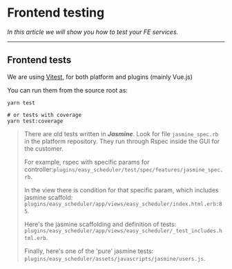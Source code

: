 # Frontend testing

*In this article we will show you how to test your FE services.*

---



## Frontend tests

We are using [Vitest](https://vitest.dev/), for both platform and plugins (mainly Vue.js)

You can run them from the source root as:

```
yarn test

# or tests with coverage
yarn test:coverage    

```

> There are old tests written in ***Jasmine***. Look for file `jasmine_spec.rb` in the platform repository. They run through Rspec inside the GUI for the customer.
>
> For example, rspec with specific params for controller:`plugins/easy_scheduler/test/spec/features/jasmine_spec.rb`. 
>
> In the view there is condition for that specific param, which includes jasmine scaffold:
> `plugins/easy_scheduler/app/views/easy_scheduler/index.html.erb:85`.
>
> Here's the jasmine scaffolding and definition of tests:
> `plugins/easy_scheduler/app/views/easy_scheduler/_test_includes.html.erb`.
>
>Finally, here's one of the 'pure' jasmine tests:
>`plugins/easy_scheduler/assets/javascripts/jasmine/users.js`.

